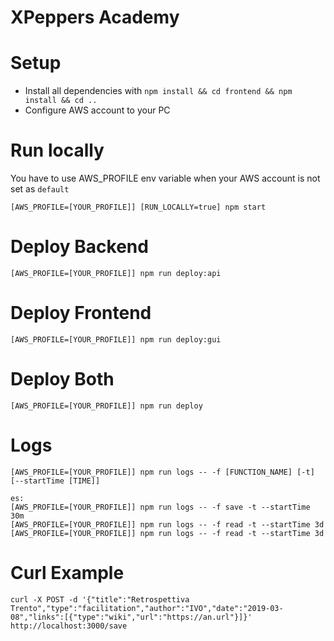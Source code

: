 # XPeppers Academy

# Setup
- Install all dependencies with `npm install && cd frontend && npm install && cd ..`
- Configure AWS account to your PC

# Run locally
You have to use AWS_PROFILE env variable when your AWS account is not set as `default`
```
[AWS_PROFILE=[YOUR_PROFILE]] [RUN_LOCALLY=true] npm start
```

# Deploy Backend
```
[AWS_PROFILE=[YOUR_PROFILE]] npm run deploy:api
```

# Deploy Frontend
```
[AWS_PROFILE=[YOUR_PROFILE]] npm run deploy:gui
```

# Deploy Both
```
[AWS_PROFILE=[YOUR_PROFILE]] npm run deploy
```

# Logs
```
[AWS_PROFILE=[YOUR_PROFILE]] npm run logs -- -f [FUNCTION_NAME] [-t] [--startTime [TIME]]

es:
[AWS_PROFILE=[YOUR_PROFILE]] npm run logs -- -f save -t --startTime 30m
[AWS_PROFILE=[YOUR_PROFILE]] npm run logs -- -f read -t --startTime 3d
[AWS_PROFILE=[YOUR_PROFILE]] npm run logs -- -f read -t --startTime 3d
```

# Curl Example
```
curl -X POST -d '{"title":"Retrospettiva Trento","type":"facilitation","author":"IVO","date":"2019-03-08","links":[{"type":"wiki","url":"https://an.url"}]}'  http://localhost:3000/save
```